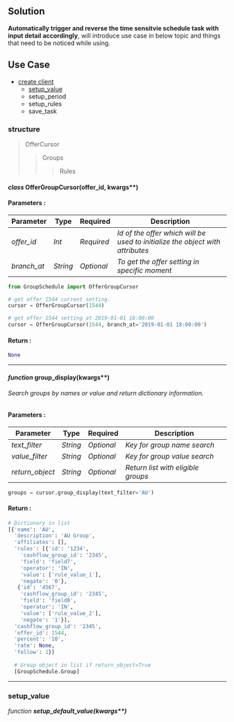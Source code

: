 ## Solution
**Automatically trigger and reverse the time sensitvie schedule task with input detail accordingly**, will introduce use case in below topic and things that need to be noticed while using.


## Use Case

* [create client](#create_client)
  * [setup_value](#setup_value)
  * setup_period
  * setup_rules
  * save_task
  
### structure

>OfferCursor
>>Groups
>>>Rules



#### *class* OfferGroupCursor(offer_id, kwargs**)

#### Parameters :
| Parameter | Type | Required | Description |
|----|----|----|----|
|_offer_id_|_Int_|_Required_|_Id of the offer which will be used to initialize the object with attributes_|
|_branch_at_|_String_|_Optional_|_To get the offer setting in specific moment_|

```Python
from GroupSchedule import OfferGroupCursor

# get offer 1544 current setting.
cursor = OfferGroupCursor(1544)

# get offer 1544 setting at 2019-01-01 18:00:00
cursor = OfferGroupCursor(1544, branch_at='2019-01-01 18:00:00')
```
#### Return :
```Python
None
```

---

#### *function* group_display(kwargs**)

###### Search groups by names or value and return dictionary information.

#### Parameters :
| Parameter | Type | Required | Description |
|----|----|----|----|
|_text_filter_|_String_|_Optional_|_Key for group name search_|
|_value_filter_|_String_|_Optional_|_Key for group value search_|
|_return_object_|_String_|_Optional_|_Return list with eligible groups_|

```Python
groups = cursor.group_display(text_filter='AU')
```

#### Return :
```Python
# Dictionary in list
[{'name': 'AU',
  'description': 'AU Group',
  'affiliates': [],
  'rules': [{'id': '1234',
    'cashflow_group_id': '2345',
    'field': 'field7',
    'operator': 'IN',
    'value': ['rule_value_1'],
    'negate': '0'},
   {'id': '4567',
    'cashflow_group_id': '2345',
    'field': 'field8',
    'operator': 'IN',
    'value': ['rule_value_2'],
    'negate': '1'}],
  'cashflow_group_id': '2345',
  'offer_id': 1544,
  'percent': '10',
  'rate': None,
  'follow': 1}]
  
  # Group object in list if return_object=True
  [GroupSchedule.Group]
```

---
### setup_value

*function* ___setup_default_value(kwargs**)___


